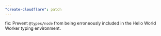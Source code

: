 ```yaml
---
"create-cloudflare": patch
---
```


fix: Prevent `@types/node` from being erroneously included in the Hello World Worker typing environment.
